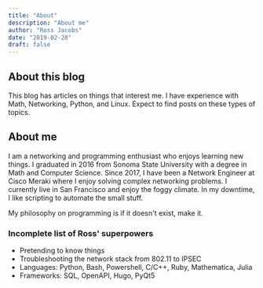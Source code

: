 ```yaml
---
title: "About"
description: "About me"
author: "Ross Jacobs"
date: "2019-02-28"
draft: false
---
```


## About this blog

This blog has articles on things that interest me. I have experience with Math,
Networking, Python, and Linux. Expect to find posts on these types of topics.

## About me

I am a networking and programming enthusiast who enjoys learning new things. I
graduated in 2016 from Sonoma State University with a degree in Math and
Computer Science. Since 2017, I have been a Network Engineer at Cisco Meraki
where I enjoy solving complex networking problems. I currently live in San
Francisco and enjoy the foggy climate. In my downtime, I like scripting to
automate the small stuff.

My philosophy on programming is if it doesn't exist, make it. 

### Incomplete list of Ross' superpowers

- Pretending to know things
- Troubleshooting the network stack from 802.11 to IPSEC
- Languages: Python, Bash, Powershell, C/C++, Ruby, Mathematica, Julia
- Frameworks: SQL, OpenAPI, Hugo, PyQt5
